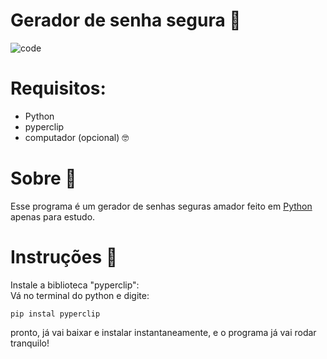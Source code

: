 # Gerador de senha segura 🔐
![code](https://github.com/user-attachments/assets/23ad8e44-afc3-4e91-a1a3-2130a7d1f550)

# Requisitos:
- Python
- pyperclip
- computador (opcional) 🤓

# Sobre 🧻
Esse programa é um gerador de senhas seguras amador feito em <a href="https://www.python.org" target="_blank">Python</a> apenas para estudo.

# Instruções 🧲
Instale a biblioteca "pyperclip":<br>
Vá no terminal do python e digite:
```
pip instal pyperclip
```
pronto, já vai baixar e instalar instantaneamente, e o programa já vai rodar tranquilo!
